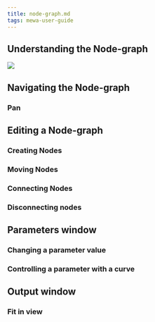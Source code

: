```yaml
---
title: node-graph.md
tags: mewa-user-guide
---
```


## Understanding the Node-graph

![](https://upload.wikimedia.org/wikipedia/commons/9/93/NodeGraphScreenshot.png)


## Navigating the Node-graph

### Pan
## Editing a Node-graph
### Creating Nodes
### Moving Nodes
### Connecting Nodes
### Disconnecting nodes

## Parameters window

### Changing a parameter value

### Controlling a parameter with a curve

## Output window
### Fit in view

